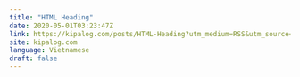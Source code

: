 ```yaml
---
title: "HTML Heading"
date: 2020-05-01T03:23:47Z
link: https://kipalog.com/posts/HTML-Heading?utm_medium=RSS&utm_source=news.12bit.vn
site: kipalog.com
language: Vietnamese
draft: false
---
```

